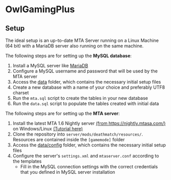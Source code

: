 # OwlGamingPlus

## Setup

The ideal setup is an up-to-date MTA Server running on a Linux Machine (64 bit) with a MariaDB server also running on the same machine.

The following steps are for setting up the **MySQL database**:

1. Install a MySQL server like [MariaDB](https://mariadb.org/)
2. Configure a MySQL username and password that will be used by the MTA server
3. Access the [data](/data/mysql) folder, which contains the necessary initial setup files
4. Create a new database with a name of your choice and preferably UTF8 charset
5. Run the `mta.sql` script to create the tables in your new database
6. Run the `data.sql` script to populate the tables created with initial data

The following steps are for setting up the **MTA server**:

1. Install the latest MTA 1.6 Nightly server [(from https://nightly.mtasa.com/)](https://nightly.mtasa.com/) on Windows/Linux [(Tutorial here)](https://wiki.multitheftauto.com/wiki/Server_Manual#Installing_the_server)
2. Clone the repository into `server/mods/deathmatch/resources/`. Resources are contained inside the `[gamemode]` folder
3. Access the [data/config](/data/config) folder, which contains the necessary initial setup files
4. Configure the server's `settings.xml` and `mtaserver.conf` according to the templates
    - Fill in the MySQL connection settings with the correct credentials that you defined in MySQL server installation

